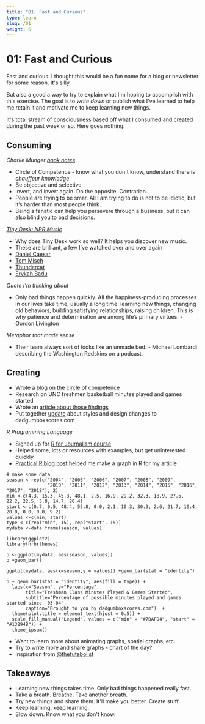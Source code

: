 ```yaml
---
title: "01: Fast and Curious"
type: learn
slug: /01
weight: 6
---
```


# 01: Fast and Curious 

Fast and curious. I thought this would be a fun name for a blog or newsletter for some reason. It's silly.

But also a good a way to try to explain what I'm hoping to accomplish with this exercise. The goal is to *write down* or publish what I've learned to help me retain it and motivate me to keep learning new things. 

It's total stream of consciousness based off what I consumed and created during the past week or so. Here goes nothing. 

## Consuming

*Charlie Munger [book notes](https://www.allencheng.com/poor-charlies-almanack-charlie-munger-book-summary-pdf/)*

- Circle of Competence - know what you don't know, understand there is *chauffeur knowledge* 
- Be objective and selective
- Invert, and invert again. Do the opposite. Contrarian.  
- People are trying to be smar. All I am trying to do is not to be idiotic, but it’s harder than most people think. 
- Being a fanatic can help you persevere through a business, but it can also blind you to bad decisions. 

*[Tiny Desk: NPR Music](https://www.youtube.com/user/nprmusic)*

- Why does Tiny Desk work so well? It helps you discover new music.
- These are brilliant, a few I've watched over and over again
- [Daniel Caesar](https://www.youtube.com/watch?v=PBKa-AAy_vo)
- [Tom Misch](https://www.youtube.com/watch?v=IUMTaAQ43lY)
- [Thundercat](https://www.youtube.com/watch?v=zhVgbZdMdb0)
- [Erykah Badu](https://www.npr.org/2018/08/14/638483063/erykah-badu-tiny-desk-concert)

*Quote I'm thinking about* 

- Only bad things happen quickly. All the happiness-producing processes in our lives take time, usually a long time: learning new things, changing old behaviors, building satisfying relationships, raising children. This is why patience and determination are among life’s primary virtues. - Gordon Livington 


*Metaphor that made sense* 

- Their team always sort of looks like an unmade bed. - Michael Lombardi describing the Washington Redskins on a podcast.


## Creating

- Wrote a [blog on the circle of competence](https://blog.hotdogsandeggs.com/circle-of-competence/)
- Research on UNC freshmen basketball minutes played and games started
- Wrote an [article about those findings](https://fyi.dadgumboxscores.com/true-or-false-freshman/)
- Put together [update](https://fyi.dadgumboxscores.com/update-03/) about styles and design changes to dadgumboxscores.com  

*R Programming Language* 

- Signed up for [R for Journalism course](http://learn.r-journalism.com/)
- Helped some, lots or resources with examples, but get uninterested quickly 
- [Practical R blog post](https://thepracticalr.wordpress.com/2016/11/11/make-a-bar-plot-with-ggplot/) helped me make a graph in R for my article 

```
# make some data
season <-rep(c("2004", "2005", "2006", "2007", "2008", "2009", 
               "2010", "2011", "2012", "2013", "2014", "2015", "2016", "2017", "2018"), 2)
min <-c(4.3, 15.3, 45.3, 48.1, 2.5, 16.9, 29.2, 32.3, 18.9, 27.5, 22.2, 22.5, 3.8, 14.7, 20.4)
start <-c(0.7, 0.5, 48.4, 55.8, 0.0, 2.1, 10.3, 30.3, 2.6, 21.7, 19.4, 20.0, 0.0, 0.0, 9.2)
values <-c(min, start)
type <-c(rep("min", 15), rep("start", 15))
mydata <-data.frame(season, values)

library(ggplot2)
library(hrbrthemes)

p <-ggplot(mydata, aes(season, values))
p +geom_bar()

ggplot(mydata, aes(x=season,y = values)) +geom_bar(stat = "identity")

p + geom_bar(stat = "identity", aes(fill = type)) +
  labs(x="Season", y="Percentage",
       title="Freshman Class Minutes Played & Games Started",
       subtitle="Percentage of possible minutes played and games started since '03-04",
       caption="Brought to you by dadgumboxscores.com")  +
  theme(plot.title = element_text(hjust = 0.5)) + 
  scale_fill_manual("Legend", values = c("min" = "#7BAFD4", "start" = "#13294B")) + 
  theme_ipsum()
``` 

- Want to learn more about animating graphs, spatial graphs, etc. 
- Try to write more and share graphs - chart of the day? 
- Inspiration from [@thefutebolist](https://twitter.com/thefutebolist/)

## Takeaways 

- Learning new things takes time. Only bad things happened really fast. 
- Take a breath. Breathe. Take another breath. 
- Try new things and share them. It'll make you better. Create stuff. 
- Keep learning, keep learning. 
- Slow down. Know what you don't know. 

